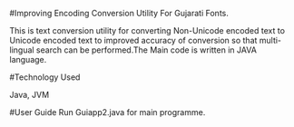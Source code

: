 
#Improving Encoding Conversion Utility For Gujarati Fonts.

This is text conversion utility for converting Non-Unicode encoded text to Unicode encoded text  to improved accuracy of conversion so that
multi-lingual search can be performed.The Main code is written in JAVA language.

#Technology Used

Java, JVM

#User Guide
Run Guiapp2.java for main programme. 
